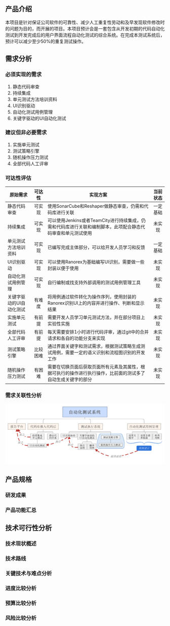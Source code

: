 ## 产品介绍
本项目是针对保证公司软件的可靠性、减少人工重复性劳动和及早发现软件修改时的问题为目的，而开展的项目。本项目预计会是一套包含从开发初期的代码自动化测试到开发完成后的用户界面流程自动化测试的综合系统。在完成本测试系统后，预计可以减少至少50%的重复测试操作。

## 需求分析
### 必须实现的需求
1. 静态代码审查
1. 持续集成
1. 单元测试方法培训资料
1. UI识别驱动
1. 自动化测试用例管理
1. 关键字驱动的UI自动化测试

### 建议但非必要需求
1. 实施单元测试
1. 测试策略引擎
1. 随机操作压力测试
1. 全部代码人工评审

### 可达性评估
|原始需求|可达性|实现方案|当前状态|
|---|:---:|---|:---:|
|静态代码审查|可实现|使用SonarCube和Reshaper做静态审查，仍需和代码库进行关联|一定基础|
|持续集成|可实现|可以使用Jenkins或者TeamCity进行持续集成，仍需和代码库进行关联和编制脚本，此项配合静态代码审查和单元测试使用|未实现|
|单元测试方法培训资料|可实现|已编写完成主体部分，可以给开发人员学习和反馈|一定基础|
|UI识别驱动|可实现|可以使用Ranorex为基础编写UI识别，需要做一些封装以便于使用|未实现|
|自动化测试用例管理|可实现|自行编制或找支持外部调用的测试用例管理工具|未实现|
|关键字驱动的UI自动化测试|有难度|将用例通过软件转化为操作序列，使用封装的Ranorex识别UI上的内容并进行操作、判断和显示结果|未实现|
|实施单元测试|有前提|需要开发人员学习单元测试方法，并在部分项目上实验性实施|未实现|
|全部代码人工评审|有前提|每天需要安排1小时进行代码评审，通过git中的合并请求和各自的功能分支来实现|未实现|
|测试策略引擎|比较困难|通过界面关键字和测试需求，根据测试策略生成测试用例，需要一定的语义识别和流程图识别的开发工作|未实现|
|随机操作压力测试|有困难|需要在切换页面后获取页面所有元素及其属性，根据可执行的操作进行执行操作，比前面的测试多了自动生成关键字的部分|未实现|

### 需求关联性分析
![自动化测试系统需求关系图](./img/自动化测试系统需求关系图.svg)

## 产品规格
### 研发成果

### 产品功能汇总

## 技术可行性分析
### 技术现状概述

### 技术路线

### 关键技术与难点分析

### 进度比较分析

### 预算比较分析

### 风险比较分析
